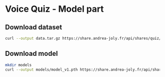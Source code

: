 # Voice Quiz - Model part

## Download dataset
```bash
curl --output data.tar.gz https://share.andrea-joly.fr/api/shares/quiz/files/9a2ceb4c-6495-40f0-9f78-6814ea9990d8
```


## Download model
```bash
mkdir models
curl --output models/model_v1.pth https://share.andrea-joly.fr/api/shares/quiz/files/8a8da64c-1464-4e20-ad29-3dee3586e00d
```